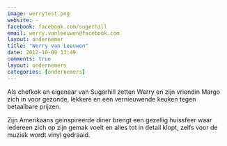 ```yaml
---
image: werrytest.png
website: -
facebook: facebook.com/sugerhill
email: werry.vanleeuwen@facebook.com
layout: ondernemer
title: "Werry van Leeuwen"
date: 2012-10-09 13:49
comments: true
layout: ondernemers
categories: [ondernemers]
---
```




Als chefkok en eigenaar van Sugarhill zetten Werry en zijn vriendin Margo zich in voor gezonde, lekkere en een vernieuwende keuken tegen betaalbare prijzen.


Zijn Amerikaans geinspireerde diner brengt een gezellig huissfeer waar iedereen zich op zijn gemak voelt en alles tot in detail klopt, zelfs voor de muziek wordt vinyl gedraaid.